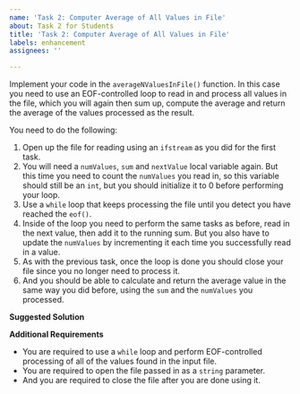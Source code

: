 ```yaml
---
name: 'Task 2: Computer Average of All Values in File'
about: Task 2 for Students
title: 'Task 2: Computer Average of All Values in File'
labels: enhancement
assignees: ''

---
```


Implement your code in the `averageNValuesInFile()` function.  In this
case you need to use an EOF-controlled loop to read in and process all
values in the file, which you will again then sum up, compute the average and
return the average of the values processed as the result.

You need to do the following:

1. Open up the file for reading using an `ifstream` as you did for the first task.
2. You will need a `numValues`, `sum` and `nextValue` local variable again.  But this
   time you need to count the `numValues` you read in, so this variable should still be
   an `int`, but you should initialize it to 0 before performing your loop.
3. Use a `while` loop that keeps processing the file until you detect you have reached
   the `eof()`.
4. Inside of the loop you need to perform the same tasks as before, read in the next
   value, then add it to the running sum.  But you also have to update the `numValues`
   by incrementing it each time you successfully read in a value.
5. As with the previous task, once the loop is done you should close your file since you
   no longer need to process it.
6. And you should be able to calculate and return the average value in the same way you
   did before, using the `sum` and the `numValues` you processed.

**Suggested Solution**


**Additional Requirements**

- You are required to use a `while` loop and perform EOF-controlled
  processing of all of the values found in the input file.
- You are required to open the file passed in as a `string` parameter.
- And you are required to close the file after you are done using it.
